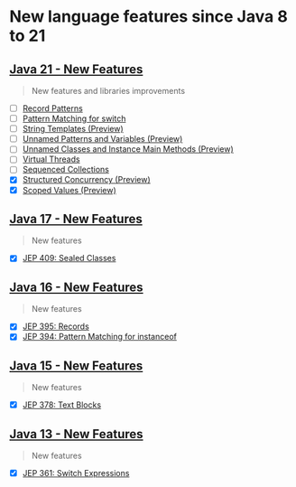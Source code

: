 # New language features since Java 8 to 21

## [Java 21 - New Features](https://www.oracle.com/java/technologies/javase/21-relnote-issues.html)
> New features and libraries improvements
- [ ] [Record Patterns](https://openjdk.org/jeps/440)
- [ ] [Pattern Matching for switch](https://openjdk.org/jeps/441)
- [ ] [String Templates (Preview)](https://openjdk.org/jeps/430)
- [ ] [Unnamed Patterns and Variables (Preview)](https://openjdk.org/jeps/443)
- [ ] [Unnamed Classes and Instance Main Methods (Preview)](https://openjdk.org/jeps/445)
- [ ] [Virtual Threads](https://openjdk.org/jeps/444)
- [ ] [Sequenced Collections](https://openjdk.org/jeps/431)
- [x] [Structured Concurrency (Preview)](https://openjdk.org/jeps/453)
- [x] [Scoped Values (Preview)](https://openjdk.org/jeps/446)

## [Java 17 - New Features](https://www.oracle.com/java/technologies/javase/17-relnote-issues.html)
> New features
- [x] [JEP 409: Sealed Classes](https://openjdk.org/jeps/409)

## [Java 16 - New Features](https://www.oracle.com/java/technologies/javase/16-relnote-issues.html)
> New features
- [x] [JEP 395: Records](https://openjdk.org/jeps/395)
- [x] [JEP 394: Pattern Matching for instanceof](https://openjdk.org/jeps/394)

## [Java 15 - New Features](https://www.oracle.com/java/technologies/javase/15-relnote-issues.html)
> New features
- [x] [JEP 378: Text Blocks](https://openjdk.org/jeps/378)

## [Java 13 - New Features](https://www.oracle.com/java/technologies/javase/13-relnote-issues.html)
> New features
- [x] [JEP 361: Switch Expressions](https://openjdk.org/jeps/361)


